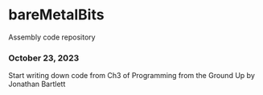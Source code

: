 # bareMetalBits
Assembly code repository

### October 23, 2023
Start writing down code from Ch3 of Programming from the Ground Up by Jonathan Bartlett
